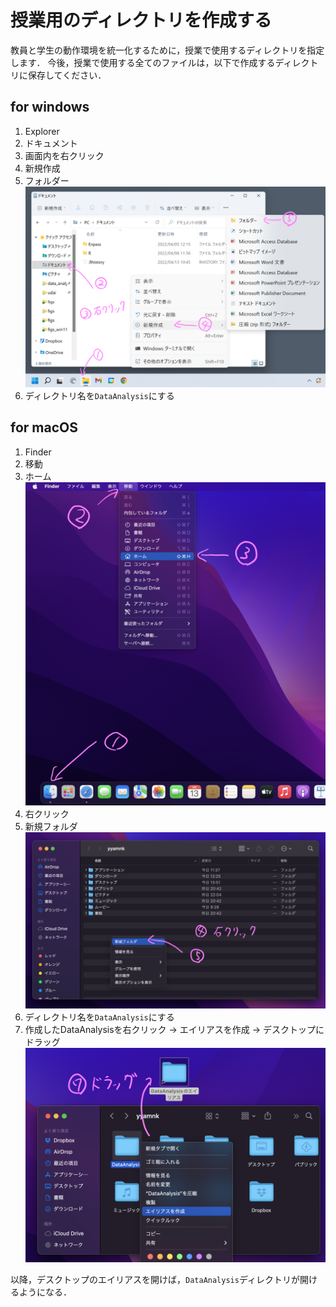 # 授業用のディレクトリを作成する

教員と学生の動作環境を統一化するために，授業で使用するディレクトリを指定します．
今後，授業で使用する全てのファイルは，以下で作成するディレクトリに保存してください．

## for windows

1. Explorer
2. ドキュメント
3. 画面内を右クリック
4. 新規作成
5. フォルダー
    ![](./figs/win11_mkdir.png?raw=true)
6. ディレクトリ名を`DataAnalysis`にする


## for macOS

1. Finder
2. 移動
3. ホーム
    ![](./figs/mac_mkdir1.png?raw=true)
4. 右クリック 
5. 新規フォルダ
    ![](./figs/mac_mkdir2.png?raw=true)
6. ディレクトリ名を`DataAnalysis`にする
7. 作成したDataAnalysisを右クリック -> エイリアスを作成 -> デスクトップにドラッグ
    ![](./figs/mac_mkdir3.png?raw=true)

以降，デスクトップのエイリアスを開けば，`DataAnalysis`ディレクトリが開けるようになる．
